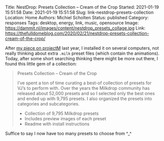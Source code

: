 Title: NestDrop: Presets Collection – Cream of the Crop
Started: 2021-01-19 15:51:58
Date: 2021-01-19 15:51:58
Slug: link-nestdrop-presets-collection
Location: Home
Authors: Michiel Scholten
Status: published
Category: responses
Tags: desktop, energy, link, music, opensource
Image: https://dammit.nl/images/content/nestdrop_presets_collage.jpg
Link: https://thefulldomeblog.com/2020/02/21/nestdrop-presets-collection-cream-of-the-crop/

After [my piece on projectM]({filename}projectm-ubuntu-1910.md) last year, I installed it on several computers, not really thinking about extra `.milk` preset files (which contain the animations). Today, after some short searching thinking there might be more out there, I found this little gem of a collection:

> Presets Collection – Cream of the Crop
>
> I’ve spent a ton of time curating a best-of collection of presets for VJ’s to perform with. Over the years the Milkdrop community has released about 52,000 presets and so I selected only the best ones and ended up with 9,795 presets. I also organized the presets into categories and subcategories.
>
> * Collection of 9,795 Milkdrop presets
> * Includes preview images of each preset
> * Readme with install instructions

Suffice to say I now have too many presets to choose from ^_^
